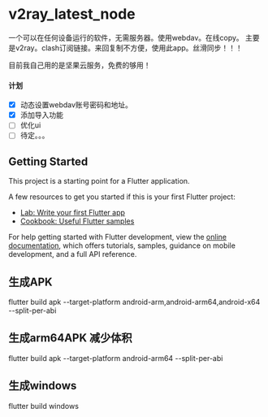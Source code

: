 # v2ray_latest_node

一个可以在任何设备运行的软件，无需服务器。使用webdav。在线copy。
主要是v2ray。clash订阅链接。来回复制不方便，使用此app。丝滑同步！！！


目前我自己用的是坚果云服务，免费的够用！

#### 计划

- [x] 动态设置webdav账号密码和地址。
- [x] 添加导入功能
- [ ] 优化ui
- [ ] 待定。。。

## Getting Started

This project is a starting point for a Flutter application.

A few resources to get you started if this is your first Flutter project:

- [Lab: Write your first Flutter app](https://docs.flutter.dev/get-started/codelab)
- [Cookbook: Useful Flutter samples](https://docs.flutter.dev/cookbook)

For help getting started with Flutter development, view the
[online documentation](https://docs.flutter.dev/), which offers tutorials,
samples, guidance on mobile development, and a full API reference.

## 生成APK
flutter build apk --target-platform android-arm,android-arm64,android-x64 --split-per-abi

## 生成arm64APK 减少体积
flutter build apk --target-platform android-arm64 --split-per-abi

## 生成windows
flutter build windows     